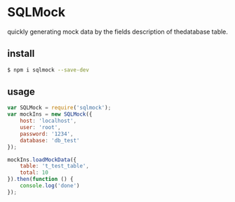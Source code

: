 # SQLMock
quickly generating mock data by the fields description of thedatabase table.

## install

```sh
$ npm i sqlmock --save-dev
```

## usage

```javascript
var SQLMock = require('sqlmock');
var mockIns = new SQLMock({
    host: 'localhost',
    user: 'root',
    password: '1234',
    database: 'db_test'
});

mockIns.loadMockData({
    table: 't_test_table',
    total: 10
}).then(function () {
    console.log('done')
});
```
